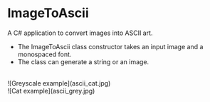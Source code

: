 # ImageToAscii
A C# application to convert images into ASCII art.
- The ImageToAscii class constructor takes an input image and a monospaced font.
- The class can generate a string or an image.

<br>
![Greyscale example](ascii_cat.jpg)
<br>
![Cat example](ascii_grey.jpg)
